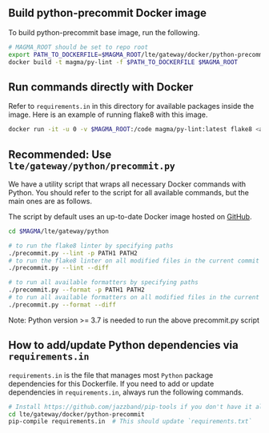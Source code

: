 ## Build python-precommit Docker image

To build python-precommit base image, run the following. 
```bash
# MAGMA_ROOT should be set to repo root
export PATH_TO_DOCKERFILE=$MAGMA_ROOT/lte/gateway/docker/python-precommit/Dockerfile
docker build -t magma/py-lint -f $PATH_TO_DOCKERFILE $MAGMA_ROOT
```

## Run commands directly with Docker
Refer to `requirements.in` in this directory for available packages inside the image. 
Here is an example of running flake8 with this image.
```bash
docker run -it -u 0 -v $MAGMA_ROOT:/code magma/py-lint:latest flake8 <args>
```

## Recommended: Use `lte/gateway/python/precommit.py`
We have a utility script that wraps all necessary Docker commands with Python.
You should refer to the script for all available commands, but the main ones are as follows.

The script by default uses an up-to-date Docker image hosted on [GitHub](https://github.com/magma/magma/pkgs/container/python-precommit).

```bash
cd $MAGMA/lte/gateway/python

# to run the flake8 linter by specifying paths
./precommit.py --lint -p PATH1 PATH2
# to run the flake8 linter on all modified files in the current commit
./precommit.py --lint --diff

# to run all available formatters by specifying paths
./precommit.py --format -p PATH1 PATH2
# to run all available formatters on all modified files in the current commit
./precommit.py --format --diff
```

Note: Python version >= 3.7 is needed to run the above precommit.py script

## How to add/update Python dependencies via `requirements.in`
`requirements.in` is the file that manages most `Python` package dependencies for this Dockerfile.
If you need to add or update dependencies in `requirements.in`, always run the following commands.
```bash
# Install https://github.com/jazzband/pip-tools if you don't have it already
cd lte/gateway/docker/python-precommit
pip-compile requirements.in  # This should update `requirements.txt`
```
